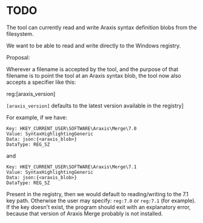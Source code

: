 # TODO

The tool can currently read and write Araxis syntax definition blobs from the filesystem.

We want to be able to read and write directly to the Windows registry.

Proposal:

Wherever a filename is accepted by the tool, and the purpose of that filename is to point the tool at an Araxis syntax blob, the tool now also accepts a specifier like this:

reg:[araxis_version]

`[araxis_version]` defaults to the latest version available in the registry]

For example, if we have:
```
Key: HKEY_CURRENT_USER\SOFTWARE\Araxis\Merge\7.0
Value: SyntaxHighlightingGeneric
Data: json:{<araxis_blob>}
DataType: REG_SZ
```
and
```
Key: HKEY_CURRENT_USER\SOFTWARE\Araxis\Merge\7.1
Value: SyntaxHighlightingGeneric
Data: json:{<araxis_blob>}
DataType: REG_SZ
```

Present in the registry, then we would default to reading/writing to the 7.1 key path. Otherwise the user may specify:
`reg:7.0` or `reg:7.1` (for example). If the key doesn't exist, the program should exit with an explanatory error,
because that version of Araxis Merge probably is not installed.


